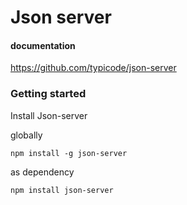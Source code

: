 # Json server
#### documentation
https://github.com/typicode/json-server

### Getting started

Install Json-server

globally


```
npm install -g json-server
```

as dependency

```
npm install json-server
```


